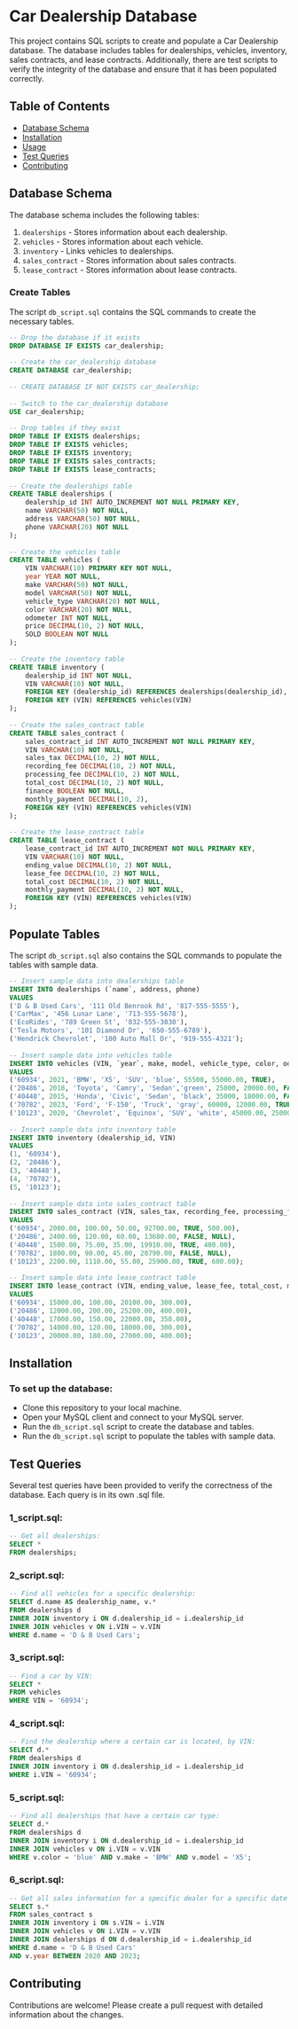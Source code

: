 # Car Dealership Database

This project contains SQL scripts to create and populate a Car Dealership database. The database includes tables for dealerships, vehicles, inventory, sales contracts, and lease contracts. Additionally, there are test scripts to verify the integrity of the database and ensure that it has been populated correctly.

## Table of Contents

- [Database Schema](#database-schema)
- [Installation](#installation)
- [Usage](#usage)
- [Test Queries](#test-queries)
- [Contributing](#contributing)


## Database Schema

The database schema includes the following tables:

1. `dealerships` - Stores information about each dealership.
2. `vehicles` - Stores information about each vehicle.
3. `inventory` - Links vehicles to dealerships.
4. `sales_contract` - Stores information about sales contracts.
5. `lease_contract` - Stores information about lease contracts.

### Create Tables

The script `db_script.sql` contains the SQL commands to create the necessary tables.

```sql
-- Drop the database if it exists
DROP DATABASE IF EXISTS car_dealership;
 
-- Create the car_dealership database
CREATE DATABASE car_dealership;
 
-- CREATE DATABASE IF NOT EXISTS car_dealership;
 
-- Switch to the car_dealership database
USE car_dealership;
 
-- Drop tables if they exist
DROP TABLE IF EXISTS dealerships;
DROP TABLE IF EXISTS vehicles;
DROP TABLE IF EXISTS inventory;
DROP TABLE IF EXISTS sales_contracts;
DROP TABLE IF EXISTS lease_contracts;
 
-- Create the dealerships table
CREATE TABLE dealerships (
    dealership_id INT AUTO_INCREMENT NOT NULL PRIMARY KEY,
    name VARCHAR(50) NOT NULL,
    address VARCHAR(50) NOT NULL,
    phone VARCHAR(20) NOT NULL
);
 
-- Create the vehicles table
CREATE TABLE vehicles (
    VIN VARCHAR(10) PRIMARY KEY NOT NULL,
    year YEAR NOT NULL,
    make VARCHAR(50) NOT NULL,
    model VARCHAR(50) NOT NULL,
    vehicle_type VARCHAR(20) NOT NULL,
    color VARCHAR(20) NOT NULL,
    odometer INT NOT NULL,
    price DECIMAL(10, 2) NOT NULL,
    SOLD BOOLEAN NOT NULL
);
 
-- Create the inventory table
CREATE TABLE inventory (
    dealership_id INT NOT NULL,
    VIN VARCHAR(10) NOT NULL,
    FOREIGN KEY (dealership_id) REFERENCES dealerships(dealership_id),
    FOREIGN KEY (VIN) REFERENCES vehicles(VIN)
);
 
-- Create the sales_contract table
CREATE TABLE sales_contract (
    sales_contract_id INT AUTO_INCREMENT NOT NULL PRIMARY KEY,
    VIN VARCHAR(10) NOT NULL,
    sales_tax DECIMAL(10, 2) NOT NULL,
    recording_fee DECIMAL(10, 2) NOT NULL,
    processing_fee DECIMAL(10, 2) NOT NULL,
    total_cost DECIMAL(10, 2) NOT NULL,
    finance BOOLEAN NOT NULL,
    monthly_payment DECIMAL(10, 2),
    FOREIGN KEY (VIN) REFERENCES vehicles(VIN)
);
 
-- Create the lease_contract table
CREATE TABLE lease_contract (
    lease_contract_id INT AUTO_INCREMENT NOT NULL PRIMARY KEY,
    VIN VARCHAR(10) NOT NULL,
    ending_value DECIMAL(10, 2) NOT NULL,
    lease_fee DECIMAL(10, 2) NOT NULL,
    total_cost DECIMAL(10, 2) NOT NULL,
    monthly_payment DECIMAL(10, 2) NOT NULL,
    FOREIGN KEY (VIN) REFERENCES vehicles(VIN)
);
```

## Populate Tables
The script `db_script.sql` also contains the SQL commands to populate the tables with sample data.

```sql
-- Insert sample data into dealerships table
INSERT INTO dealerships (`name`, address, phone)
VALUES 
('D & B Used Cars', '111 Old Benrook Rd', '817-555-5555'),
('CarMax', '456 Lunar Lane', '713-555-5678'),
('EcoRides', '789 Green St', '832-555-3030'),
('Tesla Motors', '101 Diamond Dr', '650-555-6789'),
('Hendrick Chevrolet', '100 Auto Mall Dr', '919-555-4321');
 
-- Insert sample data into vehicles table
INSERT INTO vehicles (VIN, `year`, make, model, vehicle_type, color, odometer, price, SOLD)
VALUES 
('60934', 2021, 'BMW', 'X5', 'SUV', 'blue', 55500, 55000.00, TRUE),
('20486', 2018, 'Toyota', 'Camry', 'Sedan','green', 25000, 20000.00, FALSE),
('40448', 2015, 'Honda', 'Civic', 'Sedan', 'black', 35000, 18000.00, FALSE),
('70782', 2023, 'Ford', 'F-150', 'Truck', 'gray', 60000, 12000.00, TRUE),
('10123', 2020, 'Chevrolet', 'Equinox', 'SUV', 'white', 45000.00, 25000.00, FALSE);
 
-- Insert sample data into inventory table
INSERT INTO inventory (dealership_id, VIN)
VALUES 
(1, '60934'),
(2, '20486'),
(3, '40448'),
(4, '70782'),
(5, '10123');
 
-- Insert sample data into sales_contract table
INSERT INTO sales_contract (VIN, sales_tax, recording_fee, processing_fee, total_cost, finance, monthly_payment)
VALUES 
('60934', 2000.00, 100.00, 50.00, 92700.00, TRUE, 500.00), 
('20486', 2400.00, 120.00, 60.00, 13680.00, FALSE, NULL),
('40448', 1500.00, 75.00, 35.00, 19910.00, TRUE, 400.00),
('70782', 1800.00, 90.00, 45.00, 20790.00, FALSE, NULL),
('10123', 2200.00, 1110.00, 55.00, 25900.00, TRUE, 600.00);
 
-- Insert sample data into lease_contract table
INSERT INTO lease_contract (VIN, ending_value, lease_fee, total_cost, monthly_payment)
VALUES 
('60934', 15000.00, 100.00, 20100.00, 300.00), 
('20486', 12000.00, 200.00, 25200.00, 400.00),
('40448', 17000.00, 150.00, 22000.00, 350.00),
('70782', 14000.00, 120.00, 18000.00, 300.00),
('10123', 20000.00, 180.00, 27000.00, 400.00);
```

## Installation
### To set up the database:

- Clone this repository to your local machine.
- Open your MySQL client and connect to your MySQL server.
- Run the `db_script.sql` script to create the database and tables.
- Run the `db_script.sql` script to populate the tables with sample data.

## Test Queries
Several test queries have been provided to verify the correctness of the database. Each query is in its own .sql file.

### 1_script.sql:
```sql
-- Get all dealerships:
SELECT *
FROM dealerships;
```

### 2_script.sql:
```sql
-- Find all vehicles for a specific dealership:
SELECT d.name AS dealership_name, v.*
FROM dealerships d
INNER JOIN inventory i ON d.dealership_id = i.dealership_id
INNER JOIN vehicles v ON i.VIN = v.VIN
WHERE d.name = 'D & B Used Cars';
```

### 3_script.sql:
```sql
-- Find a car by VIN:
SELECT *
FROM vehicles
WHERE VIN = '60934';
```

### 4_script.sql:
```sql
-- Find the dealership where a certain car is located, by VIN:
SELECT d.*
FROM dealerships d
INNER JOIN inventory i ON d.dealership_id = i.dealership_id
WHERE i.VIN = '60934';
```

### 5_script.sql:
```sql
-- Find all dealerships that have a certain car type:
SELECT d.*
FROM dealerships d
INNER JOIN inventory i ON d.dealership_id = i.dealership_id
INNER JOIN vehicles v ON i.VIN = v.VIN
WHERE v.color = 'blue' AND v.make = 'BMW' AND v.model = 'X5';
```

### 6_script.sql:
```sql
-- Get all sales information for a specific dealer for a specific date range:
SELECT s.*
FROM sales_contract s
INNER JOIN inventory i ON s.VIN = i.VIN
INNER JOIN vehicles v ON i.VIN = v.VIN
INNER JOIN dealerships d ON d.dealership_id = i.dealership_id
WHERE d.name = 'D & B Used Cars'
AND v.year BETWEEN 2020 AND 2023;
```

## Contributing
Contributions are welcome! Please create a pull request with detailed information about the changes.






